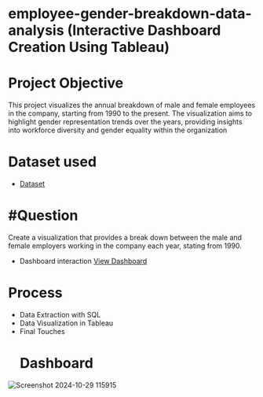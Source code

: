# employee-gender-breakdown-data-analysis (Interactive Dashboard Creation Using Tableau)
# Project Objective
This project visualizes the annual breakdown of male and female employees in the company, starting from 1990 to the present. The visualization aims to highlight gender representation trends over the years, providing insights into workforce diversity and gender equality within the organization
# Dataset used
- <a href='https://github.com/Adebamiji1/Tableau-Dashboard/blob/main/Task%201.csv'>Dataset</a>
# #Question
Create a visualization that provides a break down between the male and female employers working in the company each year, stating from 1990.

- Dashboard interaction <a href="https://github.com/Adebamiji1/Tableau-Dashboard/blob/main/Screenshot%202024-10-25%20103559.png">View Dashboard</a>

# Process
- Data Extraction with SQL
- Data Visualization in Tableau
- Final Touches
  # Dashboard
 ![Screenshot 2024-10-29 115915](https://github.com/user-attachments/assets/9060a9af-b0a1-4b0a-9216-cae4135a6630)


